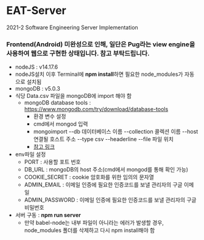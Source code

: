 # EAT-Server

2021-2 Software Engineering
Server Implementation

### Frontend(Android) 미완성으로 인해, 일단은 Pug라는 view engine을 사용하여 웹으로 구현한 상태입니다. 참고 부탁드립니다.

- nodeJS : v14.17.6
- nodeJS설치 이후 Terminal에 **npm install**하면 필요한 node_modules가 자동으로 설치됨
- mongoDB : v5.0.3
- 식당 Data.csv 파일을 mongoDB에 import 해야 함
  - mongoDB database tools : https://www.mongodb.com/try/download/database-tools
    - 환경 변수 설정
    - cmd에서 mongod 입력
    - mongoimport --db 데이터베이스 이름 --collection 콜렉션 이름 --host 연결될 호스트 주소 --type csv --headerline --file 파일 위치
    - [참고 링크](https://spidyweb.tistory.com/167)
- env파일 설정
  - PORT : 사용할 포트 번호
  - DB_URL : mongoDB의 host 주소(cmd에서 mongod를 통해 확인 가능)
  - COOKIE_SECRET : cookie 암호화를 위한 임의의 문자열
  - ADMIN_EMAIL : 이메일 인증에 필요한 인증코드를 보낼 관리자의 구글 이메일
  - ADMIN_PASSWORD : 이메일 인증에 필요한 인증코드를 보낼 관리자의 구글 비밀번호
- 서버 구동 : **npm run server**
  - 만약 babel-node는 내부 파일이 아니라는 에러가 발생할 경우, node_modules 폴더를 삭제하고 다시 npm install해야 함
